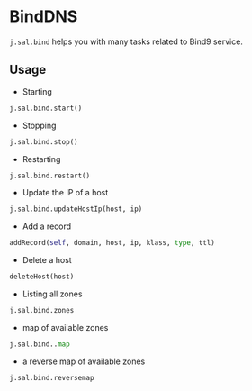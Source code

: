 # BindDNS

`j.sal.bind` helps you with many tasks related to Bind9 service.

## Usage

- Starting

```python
j.sal.bind.start()
```

- Stopping

```python
j.sal.bind.stop()
```

- Restarting

```python
j.sal.bind.restart()
```

- Update the IP of a host

```python
j.sal.bind.updateHostIp(host, ip)
```

- Add a record

```python
addRecord(self, domain, host, ip, klass, type, ttl)
```

- Delete a host

```python
deleteHost(host)
```

- Listing all zones

```python
j.sal.bind.zones
```

- map of available zones

```python
j.sal.bind..map
```

- a reverse map of available zones

```python
j.sal.bind.reversemap
```
